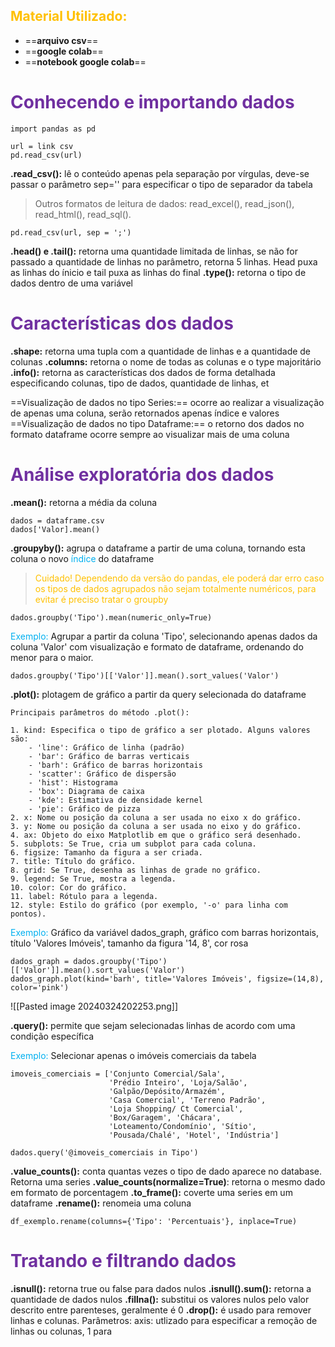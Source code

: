 ## <span style="color:#ffc000">Material Utilizado:</span>

- ==**arquivo csv**==
- ==**google colab**==
- ==**notebook google colab**==

# <span style="color:#7030a0">Conhecendo e importando dados</span>

```
import pandas as pd

url = link csv
pd.read_csv(url)
```

**.read_csv():** lê o conteúdo apenas pela separação por vírgulas, deve-se passar o parâmetro sep='' para especificar o tipo de separador da tabela

> 	Outros formatos de leitura de dados: read_excel(), read_json(), read_html(), read_sql().

```
pd.read_csv(url, sep = ';')
```

**.head() e .tail():** retorna uma quantidade limitada de linhas, se não for passado a quantidade de linhas no parâmetro, retorna 5 linhas. Head puxa as linhas do ínicio e tail puxa as linhas do final
**.type():** retorna o tipo de dados dentro de uma variável

# <span style="color:#7030a0">Características dos dados</span>

**.shape:** retorna uma tupla com a quantidade de linhas e a quantidade de colunas
**.columns:** retorna o nome de todas as colunas e o type majoritário
**.info():** retorna as características dos dados de forma detalhada especificando colunas, tipo de dados, quantidade de linhas, et

==Visualização de dados no tipo Series:== ocorre ao realizar a visualização de apenas uma coluna, serão retornados apenas índice e valores
==Visualização de dados no tipo Dataframe:== o retorno dos dados no formato dataframe ocorre sempre ao visualizar mais de uma coluna

# <span style="color:#7030a0">Análise exploratória dos dados</span>

**.mean():** retorna a média da coluna

```
dados = dataframe.csv
dados['Valor].mean()
```

**.groupyby():** agrupa o dataframe a partir de uma coluna, tornando esta coluna o novo <span style="color:#00b0f0">índice</span> do dataframe

> 	<span style="color:#ffc000">Cuidado! Dependendo da versão do pandas, ele poderá dar erro caso os tipos de dados agrupados não sejam totalmente numéricos, para evitar é preciso tratar o groupby</span>

```
dados.groupby('Tipo').mean(numeric_only=True)
```

<span style="color:#00b0f0">Exemplo:</span> Agrupar a partir da coluna 'Tipo', selecionando apenas dados da coluna 'Valor' com visualização e formato de dataframe, ordenando do menor para o maior.

```
dados.groupby('Tipo')[['Valor']].mean().sort_values('Valor')
```

**.plot():** plotagem de gráfico a partir da query selecionada do dataframe

	Principais parâmetros do método .plot():
	
	1. kind: Especifica o tipo de gráfico a ser plotado. Alguns valores são:
	    - 'line': Gráfico de linha (padrão)
	    - 'bar': Gráfico de barras verticais
	    - 'barh': Gráfico de barras horizontais
	    - 'scatter': Gráfico de dispersão
	    - 'hist': Histograma
	    - 'box': Diagrama de caixa
	    - 'kde': Estimativa de densidade kernel
	    - 'pie': Gráfico de pizza
	2. x: Nome ou posição da coluna a ser usada no eixo x do gráfico.
	3. y: Nome ou posição da coluna a ser usada no eixo y do gráfico.
	4. ax: Objeto do eixo Matplotlib em que o gráfico será desenhado.
	5. subplots: Se True, cria um subplot para cada coluna.
	6. figsize: Tamanho da figura a ser criada.
	7. title: Título do gráfico.
	8. grid: Se True, desenha as linhas de grade no gráfico.
	9. legend: Se True, mostra a legenda.
	10. color: Cor do gráfico.
	11. label: Rótulo para a legenda.
	12. style: Estilo do gráfico (por exemplo, '-o' para linha com pontos).

<span style="color:#00b0f0">Exemplo:</span>  Gráfico da variável dados_graph, gráfico com barras horizontais, título 'Valores Imóveis', tamanho da figura '14, 8', cor rosa

```
dados_graph = dados.groupby('Tipo')[['Valor']].mean().sort_values('Valor')
dados_graph.plot(kind='barh', title='Valores Imóveis', figsize=(14,8), color='pink')
```

![[Pasted image 20240324202253.png]]

**.query():** permite que sejam selecionadas linhas de acordo com uma condição específica

<span style="color:#00b0f0">Exemplo:</span>  Selecionar apenas o imóveis comerciais da tabela

```
imoveis_comerciais = ['Conjunto Comercial/Sala', 
                      'Prédio Inteiro', 'Loja/Salão', 
                      'Galpão/Depósito/Armazém', 
                      'Casa Comercial', 'Terreno Padrão',
                      'Loja Shopping/ Ct Comercial',
                      'Box/Garagem', 'Chácara',
                      'Loteamento/Condomínio', 'Sítio',
                      'Pousada/Chalé', 'Hotel', 'Indústria']

dados.query('@imoveis_comerciais in Tipo')
```

**.value_counts():** conta quantas vezes o tipo de dado aparece no database. Retorna uma series
**.value_counts(normalize=True)**: retorna o mesmo dado em formato de porcentagem
**.to_frame():** coverte uma series em um dataframe
**.rename():** renomeia uma coluna

```
df_exemplo.rename(columns={'Tipo': 'Percentuais'}, inplace=True)
```

# <span style="color:#7030a0"> Tratando e filtrando dados</span>

**.isnull():** retorna true ou false para dados nulos
**.isnull().sum():** retorna a quantidade de dados nulos
**.fillna():** substitui os valores nulos pelo valor descrito entre parenteses, geralmente é 0
**.drop():** é usado para remover linhas e colunas.
	Parâmetros:
	axis: utlizado para especificar a remoção de linhas ou colunas, 1 para 
 